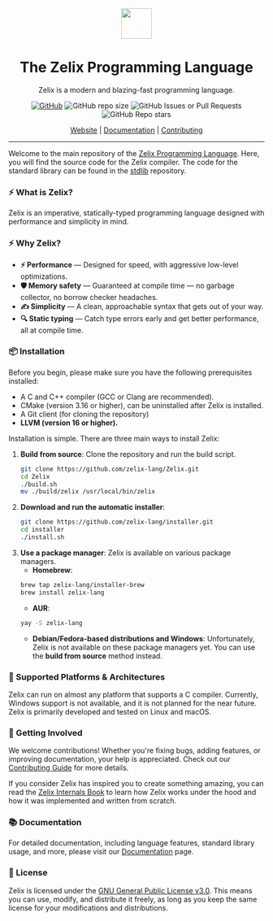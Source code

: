 <div align="center">
    <img src="https://assets.zelixlang.dev/logo.png?update=true" height="60" width="60">
    <h1>The Zelix Programming Language</h1>
    Zelix is a modern and blazing-fast programming language.
    <br>

[![GitHub](https://img.shields.io/github/license/zelix-lang/Zelix?style=flat-square)](LICENSE)
![GitHub repo size](https://img.shields.io/github/repo-size/zelix-lang/Zelix)
![GitHub Issues or Pull Requests](https://img.shields.io/github/issues/zelix-lang/Zelix)
![GitHub Repo stars](https://img.shields.io/github/stars/zelix-lang/Zelix?style=flat)

[Website][Website] | [Documentation][Documentation] | [Contributing][Contributing]
</div>

---

[Website]: https://zelixlang.dev
[Documentation]: https://docs.zelixlang.dev
[Contributing]: CONTRIBUTING.md
[stdlib]: https://github.com/zelix-lang/stdlib

Welcome to the main repository of the [Zelix Programming Language][Website].
Here, you will find the source code for the Zelix compiler.
The code for the standard library can be found in the [stdlib] repository.

### ⚡ What is Zelix?

Zelix is an imperative, statically-typed programming language
designed with performance and simplicity in mind.

### ⚡ Why Zelix?

- **⚡ Performance** — Designed for speed, with aggressive low-level optimizations.
- **🛡 Memory safety** — Guaranteed at compile time — no garbage collector, no borrow checker headaches.
- **✍ Simplicity** — A clean, approachable syntax that gets out of your way.
- **🔍 Static typing** — Catch type errors early and get better performance, all at compile time.

### 📦 Installation

Before you begin, please make sure you have the following prerequisites installed:
- A C and C++ compiler (GCC or Clang are recommended).
- CMake (version 3.16 or higher), can be uninstalled after Zelix is installed.
- A Git client (for cloning the repository)
- **LLVM (version 16 or higher).**

Installation is simple. There are three main ways to install Zelix:

1. **Build from source**: Clone the repository and run the build script.
   ```bash
   git clone https://github.com/zelix-lang/Zelix.git
   cd Zelix
   ./build.sh
   mv ./build/zelix /usr/local/bin/zelix
    ```
2. **Download and run the automatic installer**:
   ```bash
   git clone https://github.com/zelix-lang/installer.git
   cd installer
   ./install.sh
   ```
3. **Use a package manager**: Zelix is available on various package managers.
   - **Homebrew**: 
    ```bash
    brew tap zelix-lang/installer-brew
    brew install zelix-lang
    ```
    - **AUR**:
    ```bash
    yay -S zelix-lang
    ```
    - **Debian/Fedora-based distributions and Windows**:
    Unfortunately, Zelix is not available on these package managers yet.
    You can use the **build from source** method instead.

### 👾 Supported Platforms & Architectures
Zelix can run on almost any platform that supports a C compiler.
Currently, Windows support is not available, and it is not planned for the near future.
Zelix is primarily developed and tested on Linux and macOS.

### 🤝 Getting Involved
We welcome contributions! Whether you're fixing bugs, adding features, or improving documentation, your help is
appreciated. Check out our [Contributing Guide][Contributing] for more details.

If you consider Zelix has inspired you to create something amazing,
you can read the [Zelix Internals Book](https://docs.zelixlang.dev/zelix-internals-book)
to learn how Zelix works under the hood and how it was implemented and written from scratch.

### 📚 Documentation
For detailed documentation, including language features, standard library usage, and more,
please visit our [Documentation][Documentation] page.

### 📝 License
Zelix is licensed under the [GNU General Public License v3.0](LICENSE).
This means you can use, modify, and distribute it freely, as long as you keep the
same license for your modifications and distributions.